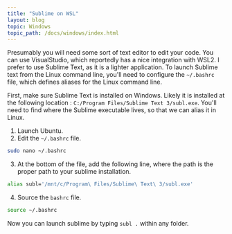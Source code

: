 ```yaml
---
title: "Sublime on WSL"
layout: blog
topic: Windows
topic_path: /docs/windows/index.html
---
```


Presumably you will need some sort of text editor to edit your code. You can use VisualStudio, which reportedly has a nice integration with WSL2. I prefer to use Sublime Text, as it is a lighter application. To launch Sublime text from the Linux command line, you'll need to configure the `~/.bashrc` file, which defines aliases for the Linux command line.

First, make sure Sublime Text is installed on Windows. Likely it is installed at the following location : `C:/Program Files/Sublime Text 3/subl.exe`. You'll need to find where the Sublime executable lives, so that we can alias it in Linux. 

1. Launch Ubuntu.
2. Edit the `~/.bashrc` file.
```bash
sudo nano ~/.bashrc
```
3. At the bottom of the file, add the following line, where the path is the proper path to your sublime installation.
```bash
alias subl='/mnt/c/Program\ Files/Sublime\ Text\ 3/subl.exe'
```
4. Source the `bashrc` file.
```bash
source ~/.bashrc
```

Now you can launch sublime by typing `subl .` within any folder.